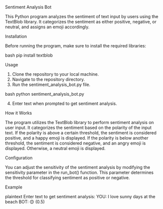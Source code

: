 Sentiment Analysis Bot

This Python program analyzes the sentiment of text input by users using the TextBlob library. It categorizes the sentiment as either positive, negative, or neutral, and assigns an emoji accordingly.

 Installation

Before running the program, make sure to install the required libraries:

bash
pip install textblob


 Usage

1. Clone the repository to your local machine.
2. Navigate to the repository directory.
3. Run the sentiment_analysis_bot.py file.

bash
python sentiment_analysis_bot.py


4. Enter text when prompted to get sentiment analysis.

 How it Works

The program utilizes the TextBlob library to perform sentiment analysis on user input. It categorizes the sentiment based on the polarity of the input text. If the polarity is above a certain threshold, the sentiment is considered positive, and a happy emoji is displayed. If the polarity is below another threshold, the sentiment is considered negative, and an angry emoji is displayed. Otherwise, a neutral emoji is displayed.

Configuration

You can adjust the sensitivity of the sentiment analysis by modifying the sensitivity parameter in the run_bot() function. This parameter determines the threshold for classifying sentiment as positive or negative.

Example

plaintext
Enter text to get sentiment analysis:
YOU: I love sunny days at the beach
BOT: 😊 (0.5)


